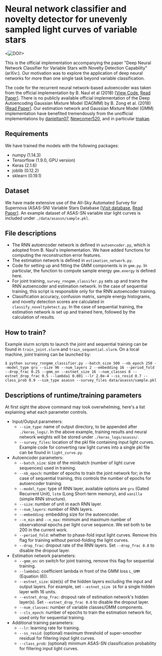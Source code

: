 # Neural network classifier and novelty detector for unevenly sampled light curves of variable stars
<![![DOI](https://zenodo.org/badge/90776775.svg)](https://zenodo.org/badge/latestdoi/90776775)!>

This is the official implementation accompanying the paper "Deep Neural Network Classifier for Variable Stars with Novelty Detection Capability" (arXiv:).
Our motivation was to explore the application of deep neural networks for more than one single task beyond variable classification. 

The code for the recurrent neural network-based autoencoder was taken from the official implementation by B. Naul et al (2018) \[[View Code](https://github.com/bnaul/IrregularTimeSeriesAutoencoderPaper), [Read Paper](https://arxiv.org/abs/1711.10609)\].
There is no publicly available official implementation of the Deep Autoencoding Gaussian Mixture Model (DAGMM) by B. Zong et al. (2018) \[[Read Paper](https://openreview.net/pdf?id=BJJLHbb0-)\]. Our estimation network and Gaussian Mixture Model (GMM) implementation have benefited tremendously from the unofficial implementations by [danieltan07](https://github.com/danieltan07/dagmm), [Newcomer520](https://github.com/Newcomer520/tf-dagmm), and in particular [tnakae](https://github.com/tnakae/DAGMM). 

## Requirements
We have trained the models with the following packages:
- numpy (1.14.3)
- Tensorflow (1.9.0, GPU version)
- Keras (2.1.6)
- joblib (0.12.2)
- sklearn (0.19.1)

## Dataset
We have made extensive use of the All-Sky Automated Survey for Supernova (ASAS-SN) Variable Stars Database \[[Visit database](https://asas-sn.osu.edu/variables), [Read Paper](https://arxiv.org/abs/1809.07329)\].
An example dataset of ASAS-SN variable star light curves is included under `./data/asassn/sample.pkl`.

## File descriptions
- The RNN autoencoder network is defined in `autoencoder.py`, which is adopted from B. Naul's implementation. 
  We have added functions for computing the reconstruction error features. 
- The estimation network is defined in `estimation_network.py`.
- Code for setting up and fitting the GMM components is in `gmm.py`. In particular, the function to compute sample energy `gmm.energy` is defined here.
- For joint training, `survey_rnngmm_classifer.py` sets up and trains the RNN autoencoder and estimation network. In the case of sequential training, this script is responsible only for the RNN autoencoder training. 
- Classification accuracy, confusion matrix, sample energy histograms, and novelty detection scores are calculated in `classify_noveltydetect.py`. In the case of sequential training, the estimation network is set up and trained here, followed by the calculation of results. 


## How to train?
Example slurm scripts to launch the joint and sequential training can be found in `train_joint.slurm` and `train_sequential.slurm`.
On a local machine, joint training can be launched by:
```console
$ python survey_rnngmm_classifier.py --batch_size 500 --nb_epoch 250 --model_type gru --size 96 --num_layers 2 --embedding 16 --period_fold --drop_frac 0.25 --gmm_on --estnet_size 16 --num_classes 8 --estnet_drop_frac 0.5 --lambda1 0.001 --lr 2.0e-4 --ss_resid 0.7 --class_prob 0.9 --sim_type asassn --survey_files data/asassn/sample.pkl
```

## Descriptions of runtime/training parameters
At first sight the above command may look overwhelming, here's a list explaining what each parameter controls.
- Input/Output parameters:
  - `--sim_type`: name of output directory, to be appended after `./keras_logs/`. In the above example, training results and neural network weights will be stored under `./keras_logs/asassn/`. 
  - `--survey_files`: location of the pkl file containing input light curves. Example code for converting raw light curves into a single pkl file can be found in `light_curve.py`.
- Autoencoder parameters:
  - `--batch_size`: size of the minibatch (number of light curve sequences) used in training. 
  - `--nb_epoch`: number of epochs to train the joint network for; in the case of sequential training, this controls the number of epochs for autoencoder training.
  - `--model_type`: type of RNN layer, available options are `gru` (Gated Recurrent Unit), `lstm` (Long Short-term memory), and `vanilla` (simple RNN structure).
  - `--size`: number of unit in each RNN layer. 
  - `--num_layers`: number of RNN layers.
  - `--embedding`: embedding size for the autoencoder.
  - `--n_min` and `--n_max`: minimum and maximum number of observational epochs per light curve sequence. We set both to be 200 in the current work.
  - `--period_fold`: whether to phase-fold input light curves. Remove this flag for training without period-folding the light curves. 
  - `--drop_frac`: dropout rate of the RNN layers. Set `--drop_frac 0.0` to disable the dropout layer.
- Estimation network parameters:
  - `--gmm_on`: on switch for joint training, remove this flag for sequential training.
  - `--lambda1`: coefficient lambda in front of the GMM loss `L_GMM` (Equation (6)). 
  - `--estnet_size`: size(s) of the hidden layers excluding the input and output layers. For example, set `--estnet_size 16` for a single hidden layer with 16 units. 
  - `--estnet_drop_frac`: dropout rate of estimation network's hidden layer(s). Set `--estnet_drop_frac 0.0` to disable the dropout layer. 
  - `--num_classes`: number of variable classes/GMM components.
  - `--cls_epoch`: number of epochs to train the estimation network for, used only for sequential training. 
- Additional training parameters:
  - `--lr`: learning rate for training.
  - `--ss_resid`: (optional) maximum threshold of super-smoother residual for filtering input light curves. 
  - `--class_prob`: (optional) minimum ASAS-SN classification probability for filtering input light curves. 
